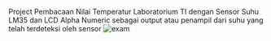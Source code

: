 Project Pembacaan Nilai Temperatur Laboratorium TI dengan Sensor Suhu LM35 dan LCD Alpha Numeric sebagai output atau penampil dari suhu yang telah terdeteksi oleh sensor
![exam](https://user-images.githubusercontent.com/89903725/144742476-7e8c2cbd-4842-4a09-8e93-b8f4d9981ec4.png)
